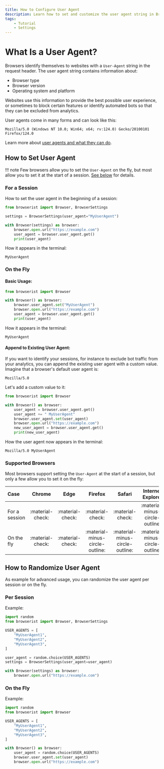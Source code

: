 ```yaml
---
title: How to Configure User Agent
description: Learn how to set and customize the user agent string in Browserist. Includes code examples, tips, and tricks for web automation and scraping.
tags:
    - Tutorial
    - Settings
---
```


# What Is a User Agent?
Browsers identify themselves to websites with a `User-Agent` string in the request header. The user agent string contains information about:

* Browser type
* Browser version
* Operating system and platform

Websites use this information to provide the best possible user experience, or sometimes to block certain features or identify automated bots so that they can be excluded from analytics.

User agents come in many forms and can look like this:

```shell title=""
Mozilla/5.0 (Windows NT 10.0; Win64; x64; rv:124.0) Gecko/20100101 Firefox/124.0
```

Learn more about [user agents and what they can do](https://developer.mozilla.org/en-US/docs/Web/HTTP/Headers/User-Agent).

## How to Set User Agent
!!! note
    Few browsers allow you to set the `User-Agent` on the fly, but most allow you to set it at the start of a session. [See below](#supported-browsers) for details.

### For a Session
How to set the user agent in the beginning of a session:

```python linenums="1" hl_lines="3 7-8"
from browserist import Browser, BrowserSettings

settings = BrowserSettings(user_agent="MyUserAgent")

with Browser(settings) as browser:
    browser.open.url("https://example.com")
    user_agent = browser.user_agent.get()
    print(user_agent)
```

How it appears in the terminal:

```shell title=""
MyUserAgent
```

### On the Fly
#### Basic Usage:

```python linenums="1" hl_lines="4"
from browserist import Browser

with Browser() as browser:
    browser.user_agent.set("MyUserAgent")
    browser.open.url("https://example.com")
    user_agent = browser.user_agent.get()
    print(user_agent)
```

How it appears in the terminal:

```shell title=""
MyUserAgent
```

#### Append to Existing User Agent:
If you want to identify your sessions, for instance to exclude bot traffic from your analytics, you can append the existing user agent with a custom value. Imagine that a browser's default user agent is:

```shell title=""
Mozilla/5.0
```

Let's add a custom value to it:

```python linenums="1" hl_lines="4-6"
from browserist import Browser

with Browser() as browser:
    user_agent = browser.user_agent.get()
    user_agent += " MyUserAgent"
    browser.user_agent.set(user_agent)
    browser.open.url("https://example.com")
    new_user_agent = browser.user_agent.get()
    print(new_user_agent)
```

How the user agent now appears in the terminal:

```shell title=""
Mozilla/5.0 MyUserAgent
```

### Supported Browsers
Most browsers support setting the `User-Agent` at the start of a session, but only a few allow you to set it on the fly:

<div id="user-agent-supported-browsers-table"></div>

| Case          | Chrome           | Edge             | Firefox                         | Safari                          | Internet Explorer               |
| :------------ | :--------------: | :--------------: | :-----------------------------: | :-----------------------------: | :-----------------------------: |
| For a session | :material-check: | :material-check: | :material-check:                | :material-check:                | :material-minus-circle-outline: |
| On the fly    | :material-check: | :material-check: | :material-minus-circle-outline: | :material-minus-circle-outline: | :material-minus-circle-outline: |

## How to Randomize User Agent
As example for advanced usage, you can randomize the user agent per session or on the fly.

### Per Session
Example:

```python linenums="1" hl_lines="10-11"
import random
from browserist import Browser, BrowserSettings

USER_AGENTS = [
    "MyUserAgent1",
    "MyUserAgent2",
    "MyUserAgent3",
]

user_agent = random.choice(USER_AGENTS)
settings = BrowserSettings(user_agent=user_agent)

with Browser(settings) as browser:
    browser.open.url("https://example.com")
```

### On the Fly
Example:

```python linenums="1" hl_lines="11-12"
import random
from browserist import Browser

USER_AGENTS = [
    "MyUserAgent1",
    "MyUserAgent2",
    "MyUserAgent3",
]

with Browser() as browser:
    user_agent = random.choice(USER_AGENTS)
    browser.user_agent.set(user_agent)
    browser.open.url("https://example.com")
```
